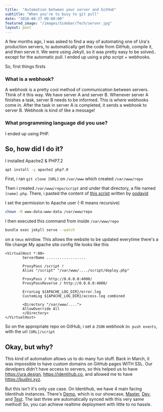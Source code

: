 ```yaml
---
title:  "Automation between your server and GitHub"
subtitle: "When you're to busy to git pull"
date: "2018-08-27 00:00:00"
featured_image: "/images/Sidebar/Tech/server.jpg"
layout: post
---
```


A few months ago, I was asked to find a way of automating one of Ura's production servers, to automatically get the code from GitHub, compile it, and then serve it. We were using Jekyll, so it was pretty easy to be solved.. except for the automatic pull. I ended up using a php script + webhooks.

So, first things firsts

### What is a webhook?
A webhook is a pretty cool method of communication between servers.
Think of it this way.
We have server A and server B. Whenever server A finishes a task, server B needs to be informed. This is where webhooks come in.
After the task in server A is completed, it sends a webhook to server B.
Webhook is kind of like a message!

### What programming language did you use?

I ended up using PHP.

## So, how did I do it?

I installed Apache2 & PHP7.2
```bash
apt install -y apache2 php7.0
```

First, i ran `git clone [URL]` on `/var/www` which created `/var/www/repo`

Then i created `/var/www/repo/script` and under that directory, a file named `[name].php`. There, i pasted the content of [this script](https://gist.githubusercontent.com/oodavid/1809044/raw/ba8d01c411c40c2d204aa0eda93f72bea757b5d3/deploy.php) written by [oodavid](https://github.com/oodavid)

I set the permission to Apache user (-R means recursive)
```bash
chown -R www-data:www-data /var/www/repo
```

I then executed this command from inside `/var/www/repo`
```bash
bundle exec jekyll serve --watch
```
on a `tmux` window. This allows the website to be updated everytime there's a file change
My apache site config file looks like this
```
<VirtualHost *:80>
        ServerName ..................

        ProxyPass /script !
        Alias "/script" "/var/www/..../script/deploy.php"

        ProxyPass / http://0.0.0.0:4000/
        ProxyPassReverse / http://0.0.0.0:4000/

        ErrorLog ${APACHE_LOG_DIR}/error.log
        CustomLog ${APACHE_LOG_DIR}/access.log combined

        <Directory "/var/www/....">
        AllowOverride All
        </Directory>
</VirtualHost>
```
So on the appropriate repo on GitHub, i set a `JSON` webhook `On push events`, with the url `[URL]/script`
## Okay, but why?
This kind of automation allows us to do many fun stuff.
Back in March, it was impossible to have custom domains on GitHub pages WITH SSL. Our develpers didn't have access to servers, so this helped us to have https://ura.design, https://identihub.co, and allowed me to have https://budini.xyz.

But this isn't it's only use case.
On Identihub, we have 4 main facing Identihub instances.
There's [Demo](https://demo.identihub.co), which is our showcase, [Master](https://master.identihub.co), [Dev](https://dev.identihub.co), and [Test](https://test.identihub.co). The last three are automatically synced with this very same method! So, you can achieve realtime deployment with little to no hassle.
